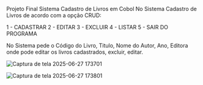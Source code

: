Projeto Final Sistema Cadastro de Livros em Cobol
No Sistema Cadastro de Livros  de acordo com a opção CRUD: 

1 - CADASTRAR
2 - EDITAR
3 - EXCLUIR
4 - LISTAR
5 - SAIR DO PROGRAMA

No Sistema pede o Código do Livro, Titulo, Nome do Autor, Ano, Editora onde pode editar os livros cadastrados, excluir, editar.



![Captura de tela 2025-06-27 173701](https://github.com/user-attachments/assets/18844fc1-05f6-4a17-b06b-c28c61c8a7a4)

![Captura de tela 2025-06-27 173801](https://github.com/user-attachments/assets/50b715da-002a-40fd-8ff7-ffdde3e55fa8)







